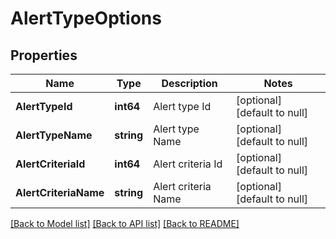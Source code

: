 # AlertTypeOptions

## Properties
Name | Type | Description | Notes
------------ | ------------- | ------------- | -------------
**AlertTypeId** | **int64** | Alert type Id | [optional] [default to null]
**AlertTypeName** | **string** | Alert type Name | [optional] [default to null]
**AlertCriteriaId** | **int64** | Alert criteria Id | [optional] [default to null]
**AlertCriteriaName** | **string** | Alert criteria Name | [optional] [default to null]

[[Back to Model list]](../README.md#documentation-for-models) [[Back to API list]](../README.md#documentation-for-api-endpoints) [[Back to README]](../README.md)

